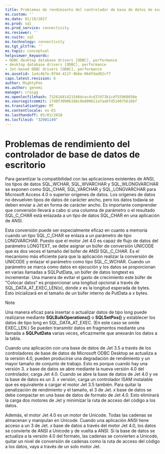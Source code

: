 ```yaml
---
title: Problemas de rendimiento del controlador de base de datos de escritorio | Documentos de Microsoft
ms.custom: ''
ms.date: 01/19/2017
ms.prod: sql
ms.prod_service: connectivity
ms.reviewer: ''
ms.suite: sql
ms.technology: connectivity
ms.tgt_pltfrm: ''
ms.topic: conceptual
helpviewer_keywords:
- ODBC desktop database drivers [ODBC], performance
- desktop database drivers [ODBC], performance
- Jet-based ODBC drivers [ODBC], performance
ms.assetid: 1a4c4b7e-9744-411f-9b6e-06dfdad92cf7
caps.latest.revision: 6
author: MightyPen
ms.author: genemi
manager: craigg
ms.openlocfilehash: 73261681421546dcec4cd37d73b1cdf55968038e
ms.sourcegitcommit: 1740f3090b168c0e809611a7aa6fd514075616bf
ms.translationtype: MT
ms.contentlocale: es-ES
ms.lasthandoff: 05/03/2018
ms.locfileid: "32901140"
---
```

# <a name="desktop-database-driver-performance-issues"></a>Problemas de rendimiento del controlador de base de datos de escritorio
Para garantizar la compatibilidad con las aplicaciones existentes de ANSI, los tipos de datos SQL_WCHAR, SQL_WVARCHAR y SQL_WLONGVARCHAR se exponen como SQL_CHAR, SQL_VARCHAR y SQL_LONGVARCHAR para Microsoft Access 4.0 o superior orígenes de datos. Los orígenes de datos no devuelven tipos de datos de carácter ancho, pero los datos todavía se deben enviar a Jet en forma de carácter ancho. Es importante comprender que conversión llevará a cabo si una columna de parámetro o el resultado SQL_C_CHAR está enlazada a un tipo de datos SQL_CHAR en una aplicación de ANSI.  
  
 Esta conversión puede ser especialmente eficaz en cuanto a memoria cuando un tipo SQL_C_CHAR se enlaza a un parámetro de tipo LONGVARCHAR. Puesto que el motor Jet 4.0 es capaz de flujo de datos del parámetro LONGTEXT, se debe asignar un búfer de conversión UNICODE que es dos veces el tamaño del búfer de ANSI SQL_C_CHAR. Es el mecanismo más eficiente para que la aplicación realizar la conversión de UNICODE y enlazar el parámetro como tipo SQL_C_WCHAR. Cuando un parámetro se marca como datos en ejecución y los datos se proporcionan en varias llamadas a SQLPutData, un búfer de datos longtext es incrementar. Una manera de evitar el gasto de crecimiento este búfer de "Colocar datos" es proporcionar una longitud opcional a través de SQL_DATA_AT_EXEC_LEN(x), donde *x* es la longitud esperada de bytes. Esto inicializará en el tamaño de un búfer interno de PutData a *x* bytes.  
  
> [!NOTE]  
>  Una manera eficaz para insertar o actualizar datos de tipo long puede realizarse mediante **SQLBulkOperations()** o **SQLSetPos()** y establecer los datos de tipo long en SQL_DATA_AT_EXEC. (En este caso se omite EXEC_LEN.) Se pueden transmitir datos en fragmentos mediante una llamada a **SQLPutData** varias veces, eficazmente que anexarán los datos a la tabla.  
  
 Cuando una aplicación con una base de datos de Jet 3.5 a través de los controladores de base de datos de Microsoft ODBC Desktop se actualiza a la versión 4.0, pueden producirse una degradación de rendimiento y un mayor tamaño de conjunto de trabajo. Esto es porque cuando hay una versión 3. *x* base de datos se abre mediante la nueva versión 4.0 del controlador, carga Jet 4.0. Cuando se abre la base de datos de Jet 4.0 y ve la base de datos es un 3. *x* versión, carga un controlador ISAM instalable que es equivalente a cargar el motor Jet 3.5 también. Para quitar la penalización de rendimiento y el tamaño, el 3 de Jet. *x* base de datos se debe compactar en una base de datos de formato de Jet 4.0. Esto eliminará la carga dos motores de Jet y minimizar la ruta de acceso del código a los datos.  
  
 Además, el motor Jet 4.0 es un motor de Unicode. Todas las cadenas se almacenan y manipulan en Unicode. Cuando una aplicación ANSI tiene acceso a un 3 de Jet. *x* base de datos a través del motor Jet 4.0, los datos se convierte de ANSI a Unicode y de vuelta a ANSI. Si la base de datos se actualiza a la versión 4.0 del formato, las cadenas se convierten a Unicode, quitar un nivel de conversión de cadenas como la ruta de acceso del código a los datos, vaya a través de un solo motor Jet.
